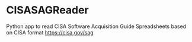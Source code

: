 # CISASAGReader
Python app to read CISA Software Acquisition Guide Spreadsheets based on CISA format https://cisa.gov/sag
